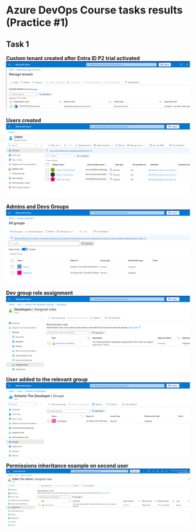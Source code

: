 # Azure DevOps Course tasks results (Practice #1)

## Task 1

**Custom tenant created after Entra ID P2 trial activated**
![ScreenShot](screenshots_task1/tenant.png)

**Users created**
![ScreenShot](screenshots_task1/users.png)

**Admins and Devs Groups**
![ScreenShot](screenshots_task1/groups.png)

**Dev group role assignment**
![ScreenShot](screenshots_task1/devs_group.png)

**User added to the relevant group**
![ScreenShot](screenshots_task1/user1.png)

**Permissions inheritance example on second user**
![ScreenShot](screenshots_task1/permissions_inherited.png)


